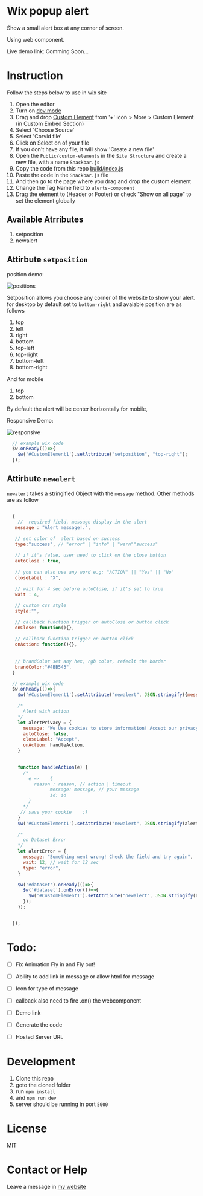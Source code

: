 #  Wix popup alert
  
  Show a small alert box at any corner of screen.

  Using web component. 
  
  Live demo link: Comming Soon...


# Instruction
  Follow the steps below to use in wix site
  1. Open the editor
  2. Turn on [dev mode](https://support.wix.com/en/article/about-corvid-by-wix#to-enable-corvid-on-your-site)
  3. Drag and drop [Custom Element](https://support.wix.com/en/article/corvid-about-custom-elements-8253009) from '+' icon > More > Custom Element (in Custom Embed Section)
  4. Select 'Choose Source'
  5. Select 'Corvid file'
  7. Click on Select on of your file
  8. If you don't have any file, it will show 'Create a new file'
  9. Open the `Public/custom-elements` in the `Site Structure` and create a new file, with a name `Snackbar.js`
  10. Copy the code from this repo [build/index.js](build/index.js)
  11. Paste the code in the `Snackbar.js` file
  12. And then go to the page where you drag and drop the custom element
  13. Change the Tag Name field to `alerts-component`
  14. Drag the element to (Header or Footer) or check "Show on all page" to set the element globally 

## Available Atrributes
  1. setposition
  2. newalert

## Attirbute `setposition`

  position demo:

  ![positions](/readmeDoc/position.gif)
  
  Setposition allows you choose any corner of the website to show your alert. for desktop by default set to `bottom-right` and avaiable position are as follows
  1. top
  2. left
  3. right
  4. bottom
  5. top-left
  6. top-right
  7. bottom-left
  8. bottom-right

  And for mobile
  1. top
  2. bottom

  By default the alert will be center horizontally for mobile, 

  Responsive Demo:

  ![responsive](/readmeDoc/responsive.gif)


  ```js
    // example wix code
    $w.onReady(()=>{
      $w('#CustomElement1').setAttribute("setposition", "top-right");
    });

  ```

## Attirbute `newalert`
  `newalert` takes a stringified Object with the `message` method.
  Other methods are as follow

```js

  {
    //  required field, message display in the alert
   message : "Alert message!.",
   
   // set color of  alert based on success
   type:"success", // "error" | "info" | "warn""success" 

   // if it's false, user need to click on the close button
   autoClose : true,
   
   // you can also use any word e.g: "ACTION" || "Yes" || "No"
   closeLabel : "X", 
   
   // wait for 4 sec before autoClose, if it's set to true
   wait : 4,

   // custom css style
   style:"", 

   // callback function trigger on autoClose or button click
   onClose: function(){},
   
   // callback function trigger on button click
   onAction: function(){}, 
   
   
   // brandColor set any hex, rgb color, refeclt the border
   brandColor:"#4BB543",
  }

```

```js
  // example wix code
  $w.onReady(()=>{
    $w('#CustomElement1').setAttribute("newalert", JSON.stringify({message: "hellow world!"}));

```

```js
    /*
      Alert with action
    */
    let alertPrivacy = {
      message: "We Use cookies to store information! Accept our privacy policy!",
      autoClose: false,
      closeLabel: "Accept",
      onAction: handleAction,
    }

    
    function handleAction(e) {
      /*
        e => 	{
          reason : reason, // action | timeout
			    message: message, // your message
			    id: id
        }
      */
     // save your cookie	:)
    }
    $w('#CustomElement1').setAttribute("newalert", JSON.stringify(alertPrivacy));
```

```js
    /*
      on Dataset Error
    */
    let alertError = {
      message: "Something went wrong! Check the field and try again",
      wait: 12, // wait for 12 sec
      type: "error",
    }

    $w('#dataset').onReady(()=>{
      $w('#dataset').onError(()=>{
        $w('#CustomElement1').setAttribute("newalert", JSON.stringify(alertError));
      });
    });


  });
```

# Todo:
- [ ] Fix Animation Fly in and Fly out!
- [ ] Ability to add link in message or allow html for message
- [ ] Icon for type of message
- [ ] callback also need to fire .on() the webcomponent
- [ ] Demo link
- [ ] Generate the code
- [ ] Hosted Server URL

  
# Development
1. Clone this repo
2. goto the cloned folder
3. run `npm install`
4. and `npm run dev`
5. server should be running in port `5000`

# License
MIT

# Contact or Help
Leave a message in [my website](https://salman2301.com)
